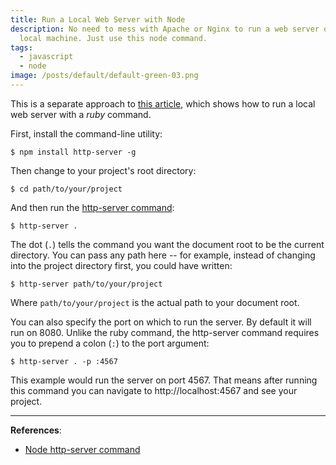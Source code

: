 ```yaml
---
title: Run a Local Web Server with Node
description: No need to mess with Apache or Nginx to run a web server on your
  local machine. Just use this node command.
tags:
  - javascript
  - node
image: /posts/default/default-green-03.png
---
```


This is a separate approach to [this article](/posts/run-local-web-server-ruby/), which shows how to run a local web server with a _ruby_ command.

First, install the command-line utility:

    $ npm install http-server -g

Then change to your project's root directory:

    $ cd path/to/your/project

And then run the [http-server command](https://www.npmjs.com/package/http-server):

    $ http-server .

The dot (`.`) tells the command you want the document root to be the current directory. You can pass any path here -- for example, instead of changing into the project directory first, you could have written:

    $ http-server path/to/your/project

Where `path/to/your/project` is the actual path to your document root.

You can also specify the port on which to run the server. By default it will run on 8080. Unlike the ruby command, the http-server command requires you to prepend a colon (`:`) to the port argument:

    $ http-server . -p :4567

This example would run the server on port 4567. That means after running this command you can navigate to http://localhost:4567 and see your project.

---

**References**:

- [Node http-server command](https://www.npmjs.com/package/http-server)
